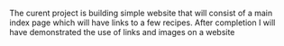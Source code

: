 The curent project is building simple website that will consist of a main index page which will have links to a few recipes. After completion I will have demonstrated the use of links and images on a website
